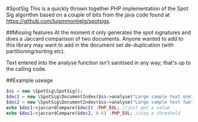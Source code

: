 #SpotSig
This is a quickly thrown together PHP implementation of the Spot Sig algorithm
based on a couple of bits from the java code found at
https://github.com/luismmontielg/spotsigs.

##Missing features
At the moment it only generates the spot signatures and does a Jaccard
comparison of two documents. Anyone wanted to add to this library may want to
add in the document set de-duplication (with partitioning/sorting etc).

Text entered into the analyse function isn't sanitised in any way; that's up to
the calling code.

 ##Example useage
```PHP
$ss = new \SpotSig\SpotSig();
$doc1 = new \SpotSig\DocumentIndex($ss->analyse("Large sample text one"));
$doc2 = new \SpotSig\DocumentIndex($ss->analyse("Large sample text two"));
echo $doc1->jaccardCompare($doc2) .PHP_EOL; //just get a value
echo $doc1->jaccardCompare($doc2, 0.6) .PHP_EOL; //use a threshold
```